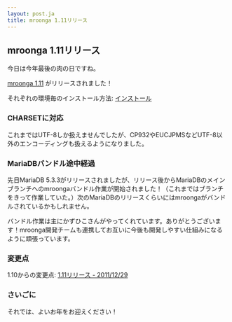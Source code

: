 ```yaml
---
layout: post.ja
title: mroonga 1.11リリース
---
```

## mroonga 1.11リリース

今日は今年最後の肉の日ですね。

[mroonga 1.11](/ja/docs/news.html#release-1-11) がリリースされました！

それぞれの環境毎のインストール方法:
[インストール](/ja/docs/install.html)

### CHARSETに対応

これまではUTF-8しか扱えませんでしたが、CP932やEUCJPMSなどUTF-8以外のエンコーディングも扱えるようになりました。

### MariaDBバンドル途中経過

先日MariaDB
5.3.3がリリースされましたが、リリース後からMariaDBのメインブランチへのmroongaバンドル作業が開始されました！（これまではブランチをきって作業していた。）次のMariaDBのリリースくらいにはmroongaがバンドルされているかもしれません。

バンドル作業は主にかずひこさんがやってくれています。ありがとうございます！mroonga開発チームも連携してお互いに今後も開発しやすい仕組みになるように頑張っています。

### 変更点

1.10からの変更点: [1.11リリース - 2011/12/29](/ja/docs/news.html#release-1-11)

### さいごに

それでは、よいお年をお迎えください！
